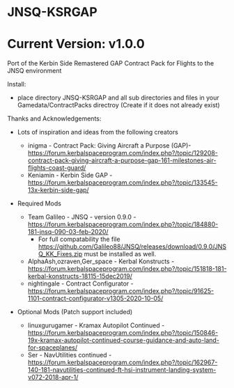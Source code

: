 # JNSQ-KSRGAP
# Current Version: v1.0.0 
Port of the Kerbin Side Remastered GAP Contract Pack for Flights to the JNSQ environment 

Install:
- place directory JNSQ-KSRGAP and all sub directories and files in your Gamedata/ContractPacks directroy (Create if it does not already exist) 

Thanks and Acknowledgements:
- Lots of inspiration and ideas from the following creators
	- inigma - Contract Pack: Giving Aircraft a Purpose (GAP)- https://forum.kerbalspaceprogram.com/index.php?/topic/129208-contract-pack-giving-aircraft-a-purpose-gap-161-milestones-air-flights-coast-guard/
	- Keniamin - Kerbin Side GAP - https://forum.kerbalspaceprogram.com/index.php?/topic/133545-13x-kerbin-side-gap/

- Required Mods

	- Team Galileo - JNSQ - version 0.9.0 - https://forum.kerbalspaceprogram.com/index.php?/topic/184880-181-jnsq-090-03-feb-2020/
		- For full compatability the file https://github.com/Galileo88/JNSQ/releases/download/0.9.0/JNSQ_KK_Fixes.zip must be installed as well.   
	- AlphaAsh,ozraven,Ger_space - Kerbal Konstructs - https://forum.kerbalspaceprogram.com/index.php?/topic/151818-181-kerbal-konstructs-18115-15dec2019/
	- nightingale - Contract Configurator - https://forum.kerbalspaceprogram.com/index.php?/topic/91625-1101-contract-configurator-v1305-2020-10-05/

- Optional Mods	(Patch support included) 
	- linuxgurugamer - Kramax Autopilot Continued - https://forum.kerbalspaceprogram.com/index.php?/topic/150846-19x-kramax-autopilot-continued-course-guidance-and-auto-land-for-spaceplanes/
	- Ser - NavUtilities continued - https://forum.kerbalspaceprogram.com/index.php?/topic/162967-140-181-navutilities-continued-ft-hsi-instrument-landing-system-v072-2018-apr-1/
